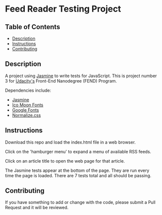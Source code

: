 # Feed Reader Testing Project

## Table of Contents

* [Description](#description)
* [Instructions](#instructions)
* [Contributing](#contributing)

## Description

A project using [Jasmine](https://jasmine.github.io/index.html) to write tests for JavaScript.  This is project number 3 for [Udacity's](https://www.udacity.com/) Front-End Nanodegree (FEND) Program.

Dependencies include:
  * [Jasmine](https://jasmine.github.io/index.html)
  * [Ico Moon Fonts](https://icomoon.io/)
  * [Google Fonts](https://fonts.google.com/)
  * [Normalize.css](https://necolas.github.io/normalize.css/)


## Instructions

Download this repo and load the index.html file in a web browser.

Click on the 'hamburger menu' to expand a menu of available RSS feeds.

Click on an article title to open the web page for that article.

The Jasmine tests appear at the bottom of the page.  They are run every time
the page is loaded.  There are 7 tests total and all should be passing.

## Contributing

If you have something to add or change with the code, please submit a Pull Request and it will be reviewed.
